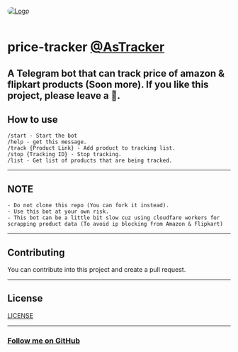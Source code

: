 <a href="https://t.me/AsPriceTrackerBot"> <img src="https://telegra.ph/file/081d452dd37708fb4777b.png" alt="Logo" style="border-radius:15px;"></a><br><br>

# price-tracker [@AsTracker](https://t.me/AsPriceTrackerBot)
A Telegram bot that can track price of amazon & flipkart products (Soon more). 
If you like this project, please leave a 🌟.
----------

## How to use
```
/start - Start the bot
/help - get this message.
/track {Product Link} - Add product to tracking list.
/stop {Tracking ID} - Stop tracking.
/list - Get list of products that are being tracked.
```
-----------

## NOTE
```
- Do not clone this repo (You can fork it instead).
- Use this bot at your own risk.
- This bot can be a little bit slow cuz using cloudfare workers for scrapping product data (To avoid ip blocking from Amazon & Flipkart)
```
-----------
## Contributing
You can contribute into this project and create a pull request.

-----------
## License
[LICENSE](https://github.com/AffanTheBest/price-tracker/blob/main/LICENSE)

-----------

### [Follow me on GitHub](https://github.com/AffanTheBest)